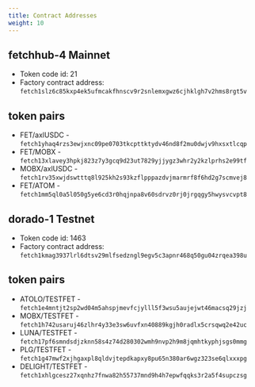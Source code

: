 ```yaml
---
title: Contract Addresses
weight: 10
---
```


## fetchhub-4 Mainnet

- Token code id: 21
- Factory contract address: `fetch1slz6c85kxp4ek5ufmcakfhnscv9r2snlemxgwz6cjhklgh7v2hms8rgt5v`

## token pairs
- FET/axlUSDC - `fetch1yhaq4rzs3ewjxnc09pe0703tkcpttktydv46nd8f2mu0dwjv9hxsxtlcqp`
- FET/MOBX - `fetch13xlavey3hpkj823z7y3gcq9d23ut7829yjjygz3whr2y2kzlprhs2e99tf`
- MOBX/axlUSDC - `fetch1rv35xwjdswtttq8l925kh2s93kzflpppazdvjmarmrf8f6hd2g7scmvej8`
- FET/ATOM - `fetch1mm5ql0a5l050g5ye6cd3r0hqjnpa8v60sdrvz0rj0jrgqgy5hwysvcvpt8`

## dorado-1 Testnet

- Token code id: 1463
- Factory contract address: `fetch1kmag3937lrl6dtsv29mlfsedzngl9egv5c3apnr468q50gu04zrqea398u`

## token pairs
- ATOLO/TESTFET - `fetch1e4mntjt2sp2wd04m5ahspjmevfcjylll5f3wsu5aujejwt46macsq29jzj`
- MOBX/TESTFET - `fetch1h742usaruj46zlhr4y33e3sw6uvfxn40889kgjh0radlx5crsqwq2e42uc`
- LUNA/TESTFET - `fetch17pf6smndsdjzknn58s4z74d280302wmh9nvp2h9m8jqmhtkyphjsgs0mmg`
- PLG/TESTFET - `fetch1g47mwf2xjhgaxpl8qldvjtepdkapxy8pu65n380ar6wgz323se6qlxxxpg`
- DELIGHT/TESTFET - `fetch1xhlgcesz27xqnhz7fnwa82h55737mnd9h4h7epwfqqks3r2a5f4supczsg`
